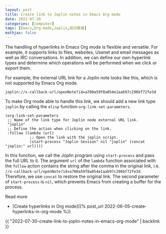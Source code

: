 ```yaml
---
layout: post
title: Create link to Joplin notes in Emacs Org mode
date: 2022-07-30
categories: [computer]
tags: [Emacs,Org-mode,Joplin,知识联接]
mathjax: false
---
```


The handling of hyperlinks in Emacs Org mode is flexible and versatile. For example, it supports links to files, websites, Usenet and email messages as well as IRC conversations. In addition, we can define our own hyperlink types and determine which operations will be performed when we click or export them.

For example, the external URL link for a Joplin note looks like this, which is not supported by Emacs Org mode.

    joplin://x-callback-url/openNote?id=a700a59f8a054e1aab97c296bf72fe3d

To make Org mode able to handle this link, we should add a new link type `joplin` by calling the `elisp` function `org-link-set-parameters`.

```emacs-lisp
(org-link-set-parameters
 ;; Name of the link type for Joplin node external URL link.
 "joplin"
 ;; Define the action when clicking on the link.
 :follow (lambda (url)
           ;; Open the link with the joplin script.
           (start-process "Joplin Session" nil "joplin" (concat "joplin:" url))))
```

In this function, we call the Joplin program using `start-process` and pass the full URL to it. The argument `url` of the `lambda` function associated with the `follow` action contains the string after the comma in the original link, i.e. `//x-callback-url/openNote?id=a700a59f8a054e1aab97c296bf72fe3d`. Therefore, we use `concat` to restore the original link. The second parameter of `start-process` is `nil`, which prevents Emacs from creating a buffer for the process.

Read more
* [Create hyperlinks in Org mode]({% post_url 2022-06-05-create-hyperlinks-in-org-mode %})

{{ "2022-07-30-create-link-to-joplin-notes-in-emacs-org-mode" | backlink }}
